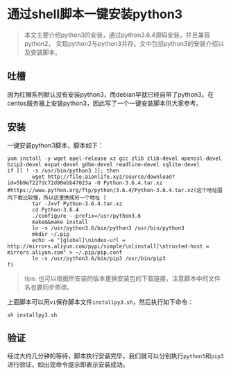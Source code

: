 # 通过shell脚本一键安装python3


>  本文主要介绍python3的安装，通过python3.6.4源码安装，并且兼容python2， 实现python2与python3共存。文中包括python3的安装介绍以及安装脚本。

## 吐槽

因为红帽系列默认没有安装python3，而debian早就已经自带了python3。在centos服务器上安装python3，因此写了一个一键安装脚本供大家参考。
<!-- more -->
## 安装

一键安装python3脚本，脚本如下：
```shell
yum install -y wget epel-release xz gcc zlib zlib-devel openssl-devel bzip2-devel expat-devel gdbm-devel readline-devel sqlite-devel
if [[ ! -s /usr/bin/python3 ]]; then
        wget http://file.aionlife.xyz/source/download?id=5b9e7227dc72d90ebb47023a -O Python-3.6.4.tar.xz  #https://www.python.org/ftp/python/3.6.4/Python-3.6.4.tar.xz(这个地址国内下载比较慢，所以这里换成另一个地址 )
        tar -Jxvf Python-3.6.4.tar.xz
        cd Python-3.6.4
        ./configure --prefix=/usr/python3.6
        make&&make install
        ln -s /usr/python3.6/bin/python3 /usr/bin/python3
        mkdir ~/.pip
        echo -e "[global]\nindex-url = http://mirrors.aliyun.com/pypi/simple/\n[install]\ntrusted-host = mirrors.aliyun.com" > ~/.pip/pip.conf
        ln -s /usr/python3.6/bin/pip3 /usr/bin/pip3  
fi
```

>  tips: 也可以根据所安装的版本更换安装包的下载链接，注意脚本中的文件名也要同步修改。

上面脚本可以用`vi`保存脚本文件`installpy3.sh`，然后执行如下命令：

```
sh installpy3.sh
```

## 验证
经过大约几分钟的等待，脚本执行安装完毕，我们就可以分别执行`python3`和`pip3`进行验证，如出现命令提示即表示安装成功。
